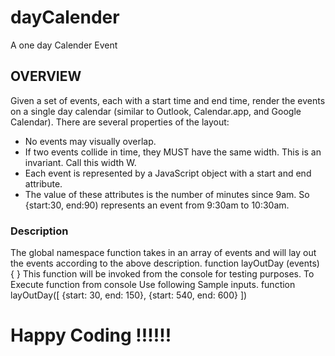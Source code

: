 # dayCalender
A one day Calender Event
## OVERVIEW
Given a set of events, each with a start time and end time, render the events on a single day
calendar (similar to Outlook, Calendar.app, and Google Calendar). There are several properties
of the layout:
- No events may visually overlap.
- If two events collide in time, they MUST have the same width. This is an invariant. Call
this width W.
- Each event is represented by a JavaScript object with a start and end attribute.
- The value of these attributes is the number of minutes since 9am. So {start:30, end:90)
represents an event from 9:30am to 10:30am.
### Description
The global namespace function takes in an array of events and will lay out the events
according to the above description.
function layOutDay (events) { }
This function will be invoked from the console for testing purposes.
To Execute function from console Use following Sample inputs.
function layOutDay([ {start: 30, end: 150}, {start: 540, end: 600} ])

# Happy Coding !!!!!!
